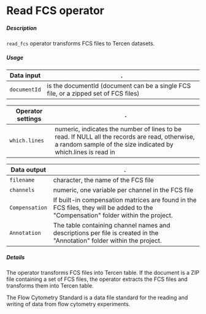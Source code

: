 # Read FCS operator

##### Description

`read_fcs` operator transforms FCS files to Tercen datasets.

##### Usage

Data input|.
---|---
`documentId`        | is the documentId (document can be a single FCS file, or a zipped set of FCS files)

Operator settings|.
---|---
`which.lines`        | numeric, indicates the number of lines to be read. If NULL all the records are read, otherwise, a random sample of the size indicated by which.lines is read in

Data output|.
---|---
`filename`          | character, the name of the FCS file
`channels`          | numeric, one variable per channel in the FCS file
`Compensation`      | If built-in compensation matrices are found in the FCS files, they will be added to the "Compensation" folder within the project. 
`Annotation`        | The table containing channel names and descriptions per file is created in the "Annotation" folder within the project.

##### Details

The operator transforms FCS files into Tercen table. If the document is a ZIP file containing a set of FCS files, the operator extracts the FCS files and transforms them into Tercen table.

The Flow Cytometry Standard is a data file standard for the reading and writing of data from flow cytometry experiments.
